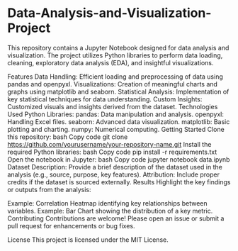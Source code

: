 # Data-Analysis-and-Visualization-Project


This repository contains a Jupyter Notebook designed for data analysis and visualization. The project utilizes Python libraries to perform data loading, cleaning, exploratory data analysis (EDA), and insightful visualizations.

Features
Data Handling: Efficient loading and preprocessing of data using pandas and openpyxl.
Visualizations: Creation of meaningful charts and graphs using matplotlib and seaborn.
Statistical Analysis: Implementation of key statistical techniques for data understanding.
Custom Insights: Customized visuals and insights derived from the dataset.
Technologies Used
Python Libraries:
pandas: Data manipulation and analysis.
openpyxl: Handling Excel files.
seaborn: Advanced data visualization.
matplotlib: Basic plotting and charting.
numpy: Numerical computing.
Getting Started
Clone this repository:
bash
Copy code
git clone https://github.com/yourusername/your-repository-name.git
Install the required Python libraries:
bash
Copy code
pip install -r requirements.txt
Open the notebook in Jupyter:
bash
Copy code
jupyter notebook data.ipynb
Dataset
Description: Provide a brief description of the dataset used in the analysis (e.g., source, purpose, key features).
Attribution: Include proper credits if the dataset is sourced externally.
Results
Highlight the key findings or outputs from the analysis:

Example: Correlation Heatmap identifying key relationships between variables.
Example: Bar Chart showing the distribution of a key metric.
Contributing
Contributions are welcome! Please open an issue or submit a pull request for enhancements or bug fixes.

License
This project is licensed under the MIT License.

